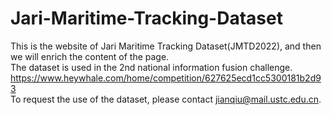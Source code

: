 # Jari-Maritime-Tracking-Dataset
This is the website of Jari Maritime Tracking Dataset(JMTD2022), and then we will enrich the content of the page.  
The dataset is used in the 2nd national information fusion challenge.  
https://www.heywhale.com/home/competition/627625ecd1cc5300181b2d93  
To request the use of the dataset, please contact jianqiu@mail.ustc.edu.cn.
